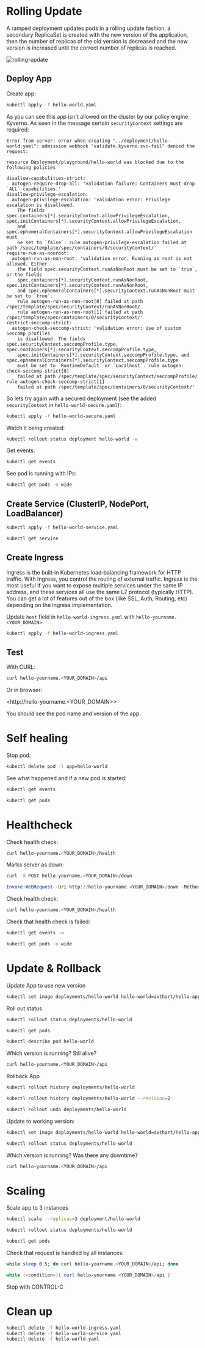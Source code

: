 # Rolling Update

A ramped deployment updates pods in a rolling update fashion, a secondary ReplicaSet is created with the new version of the application, then the number of replicas of the old version is decreased and the new version is increased until the correct number of replicas is reached.

![rolling-update](rollingupdate.gif "Rolling Update")


## Deploy App

Create app:

```bash
kubectl apply -f hello-world.yaml
```

As you can see this app isn't allowed on the cluster by our policy engine Kyverno.
As seen in the message certain `securityContext` settings are required:
```
Error from server: error when creating "../deployment/hello-world.yaml": admission webhook "validate.kyverno.svc-fail" denied the request:

resource Deployment/playground/hello-world was blocked due to the following policies

disallow-capabilities-strict:
  autogen-require-drop-all: 'validation failure: Containers must drop `ALL` capabilities.'
disallow-privilege-escalation:
  autogen-privilege-escalation: 'validation error: Privilege escalation is disallowed.
    The fields spec.containers[*].securityContext.allowPrivilegeEscalation, spec.initContainers[*].securityContext.allowPrivilegeEscalation,
    and spec.ephemeralContainers[*].securityContext.allowPrivilegeEscalation must
    be set to `false`. rule autogen-privilege-escalation failed at path /spec/template/spec/containers/0/securityContext/'
require-run-as-nonroot:
  autogen-run-as-non-root: 'validation error: Running as root is not allowed. Either
    the field spec.securityContext.runAsNonRoot must be set to `true`, or the fields
    spec.containers[*].securityContext.runAsNonRoot, spec.initContainers[*].securityContext.runAsNonRoot,
    and spec.ephemeralContainers[*].securityContext.runAsNonRoot must be set to `true`.
    rule autogen-run-as-non-root[0] failed at path /spec/template/spec/securityContext/runAsNonRoot/
    rule autogen-run-as-non-root[1] failed at path /spec/template/spec/containers/0/securityContext/'
restrict-seccomp-strict:
  autogen-check-seccomp-strict: 'validation error: Use of custom Seccomp profiles
    is disallowed. The fields spec.securityContext.seccompProfile.type, spec.containers[*].securityContext.seccompProfile.type,
    spec.initContainers[*].securityContext.seccompProfile.type, and spec.ephemeralContainers[*].securityContext.seccompProfile.type
    must be set to `RuntimeDefault` or `Localhost`. rule autogen-check-seccomp-strict[0]
    failed at path /spec/template/spec/securityContext/seccompProfile/ rule autogen-check-seccomp-strict[1]
    failed at path /spec/template/spec/containers/0/securityContext/'
```

So lets try again with a secured deployment (see the added `securityContext` in `hello-world-secure.yaml`):

```bash
kubectl apply -f hello-world-secure.yaml
```

Watch it being created:

```bash
kubectl rollout status deployment hello-world -w
```

Get events:

```bash
kubectl get events
```

See pod is running with IPs:

```bash
kubectl get pods -o wide
```

## Create Service (ClusterIP, NodePort, LoadBalancer)

```bash
kubectl apply -f hello-world-service.yaml
```

```bash
kubectl get service
```

## Create Ingress

Ingress is the built‑in Kubernetes load‑balancing framework for HTTP traffic. With Ingress, you control the routing of external traffic. Ingress is the most useful if you want to expose multiple services under the same IP address, and these services all use the same L7 protocol (typically HTTP). You can get a lot of features out of the box (like SSL, Auth, Routing, etc) depending on the ingress implementation.

Update `host` field in `hello-world-ingress.yaml` with `hello-yourname.<YOUR_DOMAIN>`

```bash
kubectl apply -f hello-world-ingress.yaml
```

## Test

With CURL:

```bash
curl hello-yourname.<YOUR_DOMAIN>/api
```

Or in browser:

<http://hello-yourname.<YOUR_DOMAIN>>

You should see the pod name and version of the app.

# Self healing

Stop pod:

```bash
kubectl delete pod -l app=hello-world
```

See what happened and if a new pod is started:

```bash
kubectl get events
```

```bash
kubectl get pods
```

# Healthcheck

Check health check:

```bash
curl hello-yourname.<YOUR_DOMAIN>/health
```

Marks server as down:

```bash
curl -X POST hello-yourname.<YOUR_DOMAIN>/down
```
```powershell
Invoke-WebRequest -Uri http://hello-yourname.<YOUR_DOMAIN>/down -Method POST
```

Check health check:

```bash
curl hello-yourname.<YOUR_DOMAIN>/health
```

Check that health check is failed:

```bash
kubectl get events -w
```

```bash
kubectl get pods -o wide
```

# Update & Rollback

Update App to use new version

```bash
kubectl set image deployments/hello-world hello-world=avthart/hello-app:1.0.1
```

Roll out status

```bash
kubectl rollout status deployments/hello-world
```

```bash
kubectl get pods
```

```bash
kubectl describe pod hello-world
```

Which version is running? Stil alive?

```bash
curl hello-yourname.<YOUR_DOMAIN>/api
```

Rollback App

```bash
kubectl rollout history deployments/hello-world
```

```bash
kubectl rollout history deployments/hello-world --revision=2
```

```bash
kubectl rollout undo deployments/hello-world
```

Update to working version:

```bash
kubectl set image deployments/hello-world hello-world=avthart/hello-app:1.0.3
```

```bash
kubectl rollout status deployments/hello-world
```

Which version is running? Was there any downtime?

```bash
curl hello-yourname.<YOUR_DOMAIN>/api
```

# Scaling

Scale app to 3 instances

```bash
kubectl scale --replicas=3 deployment/hello-world
```

```bash
kubectl rollout status deployments/hello-world
```

```bash
kubectl get pods
```

Check that request is handled by all instances:

```bash
while sleep 0.5; do curl hello-yourname.<YOUR_DOMAIN>/api; done
```
```powershell
while (<condition>){ curl hello-yourname.<YOUR_DOMAIN>/api }
```

Stop with CONTROL-C

# Clean up

```bash
kubectl delete -f hello-world-ingress.yaml
kubectl delete -f hello-world-service.yaml
kubectl delete -f hello-world.yaml
```
